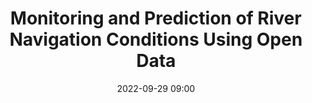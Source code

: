 ---
title: Monitoring and Prediction of River Navigation Conditions Using Open Data
type: Lightning Talks
date: '2022-09-29 09:00'
room: The Forum South

people:
    speakers:
        - John Swartz, The Water Institute of the Gulf

---